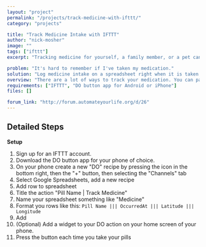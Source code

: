 ```yaml
---
layout: "project"
permalink: "/projects/track-medicine-with-ifttt/"
category: "projects"

title: "Track Medicine Intake with IFTTT"
author: "nick-mosher"
image: ""
tags: ["ifttt"]
excerpt: "Tracking medicine for yourself, a family member, or a pet can be a tedious process. But it doesn't have to be."

problem: "It's hard to remember if I've taken my medication."
solution: "Log medicine intake on a spreadsheet right when it is taken."
overview: "There are a lot of ways to track your medication. You can pay for a digital tracker. You can mark your calendar. You can even just look at your pill container for the day to make sure you took them. None of these solutions are free, easy, long term, or as cool as this solution. Using a Google Spreadsheet and DO by IFTTT on your phone you can quick track each pill and have a history for analysis later!"
requirements: ["IFTTT", "DO button app for Android or iPhone"]
files: []

forum_link: "http://forum.automateyourlife.org/d/26"
---
```


Detailed Steps
--------------

**Setup**

 1. Sign up for an IFTTT account.
 1. Download the DO button app for your phone of choice.
 1. On your phone create a new "DO" recipe by pressing the icon in the bottom right, then the "+" button, then selecting the "Channels" tab
 1. Select Google Spreadsheets, add a new recipe
 1. Add row to spreadsheet
 1. Title the action "Pill Name | Track Medicine"
 1. Name your spreadsheet something like "Medicine"
 1. Format you rows like this: `Pill Name ||| OccurredAt ||| Latitude ||| Longitude`
 1. Add
 1. (Optional) Add a widget to your DO action on your home screen of your phone.
 1. Press the button each time you take your pills
